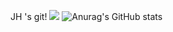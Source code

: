 JH 's git! <a href="버튼을 눌렀을 때 이동할 링크" target="_blank"><img src="https://img.shields.io/badge/뱃지레이블-배경색?style=뱃지모양&logo=Alby&logoColor=fa0050"/></a>
![Anurag's GitHub stats](https://github-readme-stats.vercel.app/api?username=yjh961010&show_icons=true&theme=radical)
